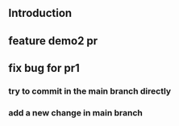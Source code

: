 ## Introduction

## feature demo2 pr

## fix bug for pr1

### try to commit in the main branch directly

### add a new change in main branch